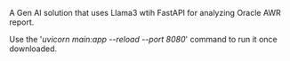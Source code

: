 A Gen AI solution that uses Llama3 wtih FastAPI for analyzing Oracle AWR report. 

Use the '_uvicorn main:app --reload --port 8080_' command to run it once downloaded.
